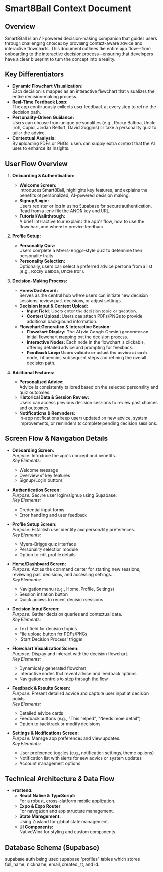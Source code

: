 # Smart8Ball Context Document

## Overview
Smart8Ball is an AI-powered decision-making companion that guides users through challenging choices by providing context-aware advice and interactive flowcharts. This document outlines the entire app flow—from onboarding to the interactive decision process—ensuring that developers have a clear blueprint to turn the concept into a reality.

## Key Differentiators
- **Dynamic Flowchart Visualization:**  
  Each decision is mapped as an interactive flowchart that visualizes the entire decision-making process.
- **Real-Time Feedback Loop:**  
  The app continuously collects user feedback at every step to refine the decision path.
- **Personality-Driven Guidance:**  
  Users can choose from unique personalities (e.g., Rocky Balboa, Uncle Iroh, Cupid, Jordan Belfort, David Goggins) or take a personality quiz to tailor the advice.
- **Contextual Analysis:**  
  By uploading PDFs or PNGs, users can supply extra context that the AI uses to enhance its insights.

## User Flow Overview
1. **Onboarding & Authentication:**
   - **Welcome Screen:**  
     Introduces Smart8Ball, highlights key features, and explains the benefits of personalized, AI-powered decision making.
   - **Signup/Login:**  
     Users register or log in using Supabase for secure authentication. Read from a .env file the ANON key and URL. 
   - **Tutorial/Walkthrough:**  
     A brief interactive tour explains the app's flow, how to use the flowchart, and where to provide feedback.

2. **Profile Setup:**
   - **Personality Quiz:**  
     Users complete a Myers-Briggs–style quiz to determine their personality traits.
   - **Personality Selection:**  
     Optionally, users can select a preferred advice persona from a list (e.g., Rocky Balboa, Uncle Iroh).

3. **Decision-Making Process:**
   - **Home/Dashboard:**  
     Serves as the central hub where users can initiate new decision sessions, review past decisions, or adjust settings.
   - **Decision Input & Context Upload:**  
     - **Input Field:** Users enter the decision topic or question.
     - **Context Upload:** Users can attach PDFs/PNGs to provide additional background information.
   - **Flowchart Generation & Interactive Session:**  
     - **Flowchart Display:** The AI (via Google Gemini) generates an initial flowchart mapping out the decision process.
     - **Interactive Nodes:** Each node in the flowchart is clickable, offering detailed advice and prompting for feedback.
     - **Feedback Loop:** Users validate or adjust the advice at each node, influencing subsequent steps and refining the overall decision path.

4. **Additional Features:**
   - **Personalized Advice:**  
     Advice is consistently tailored based on the selected personality and quiz outcomes.
   - **Historical Data & Session Review:**  
     Users can access previous decision sessions to review past choices and outcomes.
   - **Notifications & Reminders:**  
     In-app notifications keep users updated on new advice, system improvements, or reminders to complete pending decision sessions.

## Screen Flow & Navigation Details
- **Onboarding Screen:**  
  *Purpose:* Introduce the app's concept and benefits.  
  *Key Elements:*  
  - Welcome message  
  - Overview of key features  
  - Signup/Login buttons

- **Authentication Screen:**  
  *Purpose:* Secure user login/signup using Supabase.  
  *Key Elements:*  
  - Credential input forms  
  - Error handling and user feedback

- **Profile Setup Screen:**  
  *Purpose:* Establish user identity and personality preferences.  
  *Key Elements:*  
  - Myers-Briggs quiz interface  
  - Personality selection module  
  - Option to edit profile details

- **Home/Dashboard Screen:**  
  *Purpose:* Act as the command center for starting new sessions, reviewing past decisions, and accessing settings.  
  *Key Elements:*  
  - Navigation menu (e.g., Home, Profile, Settings)  
  - Session initiation button  
  - Quick access to recent decision sessions

- **Decision Input Screen:**  
  *Purpose:* Gather decision queries and contextual data.  
  *Key Elements:*  
  - Text field for decision topics  
  - File upload button for PDFs/PNGs  
  - 'Start Decision Process' trigger

- **Flowchart Visualization Screen:**  
  *Purpose:* Display and interact with the decision flowchart.  
  *Key Elements:*  
  - Dynamically generated flowchart  
  - Interactive nodes that reveal advice and feedback options  
  - Navigation controls to step through the flow

- **Feedback & Results Screen:**  
  *Purpose:* Present detailed advice and capture user input at decision points.  
  *Key Elements:*  
  - Detailed advice cards  
  - Feedback buttons (e.g., "This helped", "Needs more detail")  
  - Option to backtrack or modify decisions

- **Settings & Notifications Screen:**  
  *Purpose:* Manage app preferences and view updates.  
  *Key Elements:*  
  - User preference toggles (e.g., notification settings, theme options)  
  - Notification list with alerts for new advice or system updates  
  - Account management options

## Technical Architecture & Data Flow
- **Frontend:**
  - **React Native & TypeScript:**  
    For a robust, cross-platform mobile application.
  - **Expo & Expo Router:**  
    For navigation and app structure management.
  - **State Management:**  
    Using Zustand for global state management.
  - **UI Components:**  
    NativeWind for styling and custom components.

## Database Schema (Supabase)
supabase auth being used
supabase "profiles" tables which stores full_name, nickname, email, created_at, and id. 
